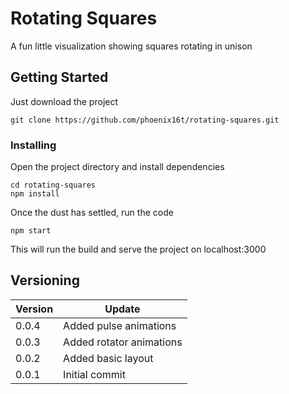 # Rotating Squares
A fun little visualization showing squares rotating in unison

## Getting Started
Just download the project
```
git clone https://github.com/phoenix16t/rotating-squares.git
```

### Installing
Open the project directory and install dependencies
```
cd rotating-squares
npm install
```
Once the dust has settled, run the code
```
npm start
```
This will run the build and serve the project on localhost:3000

## Versioning
Version | Update
--- | --- |
0.0.4 | Added pulse animations
0.0.3 | Added rotator animations
0.0.2 | Added basic layout
0.0.1 | Initial commit
